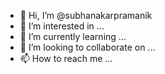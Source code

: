 - 👋 Hi, I’m @subhanakarpramanik
- 👀 I’m interested in ...
- 🌱 I’m currently learning ...
- 💞️ I’m looking to collaborate on ...
- 📫 How to reach me ...

<!---
subhanakarpramanik/subhanakarpramanik is a ✨ special ✨ repository because its `README.md` (this file) appears on your GitHub profile.
You can click the Preview link to take a look at your changesnom
hoi

